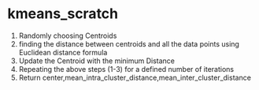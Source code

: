 # kmeans_scratch
1)	Randomly choosing Centroids
2)	finding the distance between centroids and all the data points using Euclidean distance formula
3)	Update the Centroid with the minimum Distance
4)	Repeating the above steps (1-3) for a defined number of iterations
5)	Return center,mean_intra_cluster_distance,mean_inter_cluster_distance

